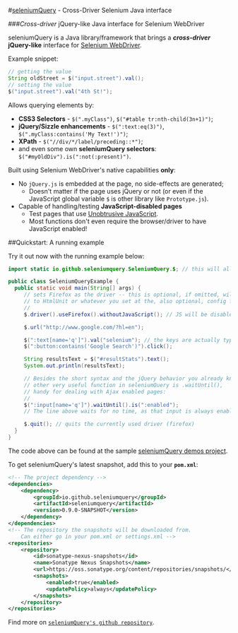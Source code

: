 #[seleniumQuery](http://seleniumquery.github.io) - Cross-Driver Selenium Java interface

###*Cross-driver* jQuery-like Java interface for Selenium WebDriver

seleniumQuery is a Java library/framework that brings a ***cross-driver*** **jQuery-like** interface for [Selenium WebDriver](http://docs.seleniumhq.org/projects/webdriver/).

Example snippet:

```java
// getting the value
String oldStreet = $("input.street").val();
// setting the value
$("input.street").val("4th St!");
```

Allows querying elements by:

- **CSS3 Selectors** - `$(".myClass")`, `$("#table tr:nth-child(3n+1)")`;
- **jQuery/Sizzle enhancements** - `$(":text:eq(3)")`, `$(".myClass:contains('My Text!')")`;
- **XPath** - `$("//div/*/label/preceding::*")`;
- and even some own **seleniumQuery selectors**: `$("#myOldDiv").is(":not(:present)")`.

Built using Selenium WebDriver's native capabilities **only**:

- No `jQuery.js` is embedded at the page, no side-effects are generated;
    - Doesn't matter if the page uses jQuery or not (or even if the JavaScript global variable `$` is other library like `Prototype.js`).
- Capable of handling/testing **JavaScript-disabled pages**
    - Test pages that use [Unobtrusive JavaScript](http://en.wikipedia.org/wiki/Unobtrusive_JavaScript).
    - Most functions don't even require the browser/driver to have JavaScript enabled!

##Quickstart: A running example

Try it out now with the running example below:

```java
import static io.github.seleniumquery.SeleniumQuery.$; // this will allow the short syntax

public class SeleniumQueryExample {
  public static void main(String[] args) {
     // sets Firefox as the driver -- this is optional, if omitted, will default
     // to HtmlUnit or whatever you set at the, also optional, config files
     //
     $.driver().useFirefox().withoutJavaScript(); // JS will be disabled!

     $.url("http://www.google.com/?hl=en");

     $(":text[name='q']").val("selenium"); // the keys are actually typed
     $(":button:contains('Google Search')").click();

     String resultsText = $("#resultStats").text();
     System.out.println(resultsText);

     // Besides the short syntax and the jQuery behavior you already know,
     // other very useful function in seleniumQuery is .waitUntil(),
     // handy for dealing with Ajax enabled pages:
     //
     $(":input[name='q']").waitUntil().is(":enabled");
     // The line above waits for no time, as that input is always enabled in google.com

     $.quit(); // quits the currently used driver (firefox)
  }
}
```
The code above can be found at the sample [seleniumQuery demos project](https://github.com/seleniumQuery/seleniumQuery-demos).

To get seleniumQuery's latest snapshot, add this to your **`pom.xml`**:

```xml
<!-- The project dependency -->
<dependencies>
    <dependency>
        <groupId>io.github.seleniumquery</groupId>
        <artifactId>seleniumquery</artifactId>
        <version>0.9.0-SNAPSHOT</version>
    </dependency>
</dependencies>
<!-- The repository the snapshots will be downloaded from.
    Can either go in your pom.xml or settings.xml -->
<repositories>
	<repository>
		<id>sonatype-nexus-snapshots</id>
		<name>Sonatype Nexus Snapshots</name>
		<url>https://oss.sonatype.org/content/repositories/snapshots/</url>
		<snapshots>
			<enabled>true</enabled>
			<updatePolicy>always</updatePolicy>
		</snapshots>
	</repository>
</repositories>
```

Find more on [`seleniumQuery's github repository`](https://github.com/seleniumQuery/seleniumQuery).
